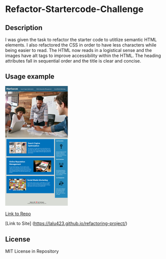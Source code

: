 # Refactor-Startercode-Challenge

## Description 

I was given the task to refactor the starter code to utitlize semantic HTML elements. I also refactored the CSS in order to have less characters while being easier to read. The HTML now reads in a logistical sense and the images have alt tags to improve accessibility within the HTML. The heading attributes fall in sequential order and the title is clear and concise. 

## Usage example

<img src="http://github.com/lalu423/refactoring-project/blob/main/assets/images/horiseon_refactor_sample.png" width = "200">

[Link to Repo](https://github.com/Lalu423/refactoring-project)

[Link to Site] (https://lalu423.github.io/refactoring-project/)

## License

MIT License in Repository